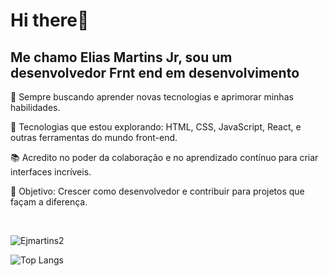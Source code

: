<h1> Hi there👋 </h1>

<h2>Me chamo Elias Martins Jr, sou um desenvolvedor Frnt end em desenvolvimento</h2>
<p>🚀 Sempre buscando aprender novas tecnologias e aprimorar minhas habilidades.</p>
<p>🔧 Tecnologias que estou explorando: HTML, CSS, JavaScript, React, e outras ferramentas do mundo front-end.</p>
<p>📚 Acredito no poder da colaboração e no aprendizado contínuo para criar interfaces incríveis.</p>
<p>🎯 Objetivo: Crescer como desenvolvedor e contribuir para projetos que façam a diferença.</p>
<br>

![Ejmartins2](https://github-readme-stats.vercel.app/api?username=Ejmartins2&show_icons=true&theme=tokyonight)

![Top Langs](https://github-readme-stats.vercel.app/api/top-langs/?username=Ejmartins2&langs_count=8)

